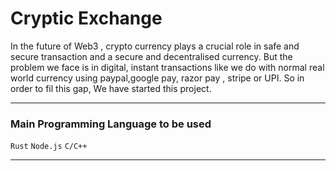 # Cryptic Exchange
In the future of Web3 , crypto currency plays a crucial role in safe and secure transaction and a secure and decentralised currency. But the problem we face is in digital, instant transactions like we do with normal real world currency using paypal,google pay, razor pay , stripe or UPI. So in order to fil this gap, We have started this project.

---
### Main Programming Language to be used
`Rust`
`Node.js`
`C/C++`

---
